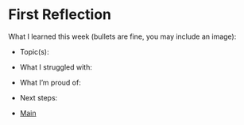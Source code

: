 # First Reflection
What I learned this week (bullets are fine, you may include an image):

- Topic(s):
- What I struggled with:
- What I’m proud of:
- Next steps:

- [Main](../index.md)
